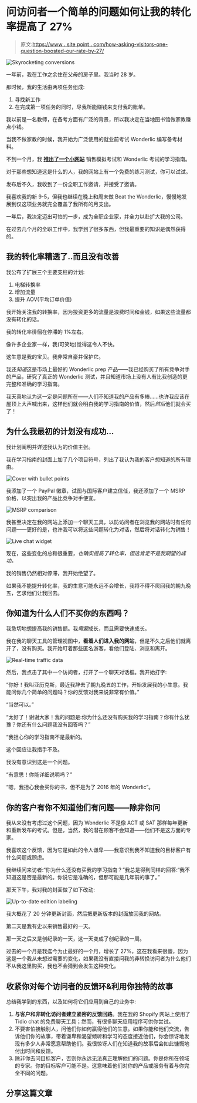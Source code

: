 # 问访问者一个简单的问题如何让我的转化率提高了 27%

> 原文:[https://www . site point . com/how-asking-visitors-one-question-boosted-our-rate-by-27/](https://www.sitepoint.com/how-asking-visitors-one-question-boosted-our-conversion-rate-by-27/)

![Skyrocketing conversions](../Images/ed86677968352e834147adcb2d41fe7d.png)

一年前，我在工作之余住在父母的房子里。我当时 28 岁。

那时候，我的生活由两项任务组成:

1.  寻找新工作
2.  在完成第一项任务的同时，尽我所能赚钱来支付我的账单。

我以前是一名教师，在备考方面有广泛的背景，所以我决定在当地图书馆做家教赚点小钱。

当我不做家教的时候，我开始为广泛使用的就业前考试 Wonderlic 编写备考材料。

不到一个月，我 **[推出了一个小网站](https://beatthewonderlic.com/)** 销售模拟考试和 Wonderlic 考试的学习指南。

对于那些想知道这是什么的人，我的网站上有一个免费的练习测试，你可以试试。

发布后不久，我收到了一份全职工作邀请，并接受了邀请。

我喜欢我的新 9-5，但我也继续在晚上和周末做 Beat the Wonderlic，慢慢地发展到仅这项业务就完全覆盖了我所有的月支出。

一年后，我决定迈出可怕的一步，成为全职企业家，并全力以赴扩大我的公司。

在过去几个月的全职工作中，我学到了很多东西，但我最重要的知识是偶然获得的。

## 我的转化率糟透了..而且没有改善

我公布了扩展三个主要支柱的计划:

1.  电梯转换率
2.  增加流量
3.  提升 AOV(平均订单价值)

我开始关注我的转换率，因为投资更多的流量是浪费时间和金钱，如果这些流量都没有转化的话。

我的转化率徘徊在停滞的 1%左右。

像许多企业家一样，我(可笑地)觉得这令人不快。

这生意是我的宝贝。我非常自豪并保护它。

我还*知道*这是市场上最好的 Wonderlic prep 产品——我已经购买了所有竞争对手的产品，研究了真正的 Wonderlic 测试，并且知道市场上没有人有比我创造的更完整和准确的学习指南。

我天真地认为这一定是问题所在——人们不知道我的产品有多棒……也许我应该在屋顶上大声喊出来，这样他们就会明白我的学习指南的价值，然后*然后*他们就会买了！

## 为什么我最初的计划没有成功…

我计划阐明并详述我认为的价值主张。

我在学习指南的封面上加了几个项目符号，列出了我认为我的客户想知道的所有理由。

![Cover with bullet points](../Images/97a45fe06a37c88eeaa73a4d4911ba31.png)

我添加了一个 PayPal 徽章，试图与国际客户建立信任，我还添加了一个 MSRP 价格，以突出我的产品比竞争对手便宜。

![MSRP comparison](../Images/ae7b768dc320718a55d66aa678426be6.png)

我甚至决定在我的网站上添加一个聊天工具，以防访问者在浏览我的网站时有任何问题——更好的是，也许我可以将这些问题转化为对话，然后将对话转化为销售！

![Live chat widget](../Images/d8a6e33b97ce3f564e4ef07df5a18f82.png)

现在，这些变化的总和很重要，*也确实提高了转化率，但这肯定不是我期望的成功。*

我的销售仍然相对停滞，我开始绝望了。

如果我不能提升转化率，我的生意可能永远不会增长，我将不得不爬回我的朝九晚五，乞求他们让我回去。

## 你知道为什么人们不买你的东西吗？

我急切地想提高我的销售额。我*需要*成长，而且需要快速成长。

我在我的聊天工具的管理视图中，**看着人们进入我的网站**，但是不久之后他们就离开了，没有购买。我开始盯着那些匿名游客，看他们登陆、浏览和离开。

![Real-time traffic data](../Images/f8520f75b65fd92c7c43307d00ed85e9.png)

然后，我点击了其中一个访问者，打开了一个聊天对话框。我开始打字:

“你好！我叫亚历克斯，最近我辞去了朝九晚五的工作，开始发展我的小生意。我能问你几个简单的问题吗？你的反馈对我来说非常有价值。”

“当然可以。”

“太好了！谢谢大家！我的问题是:你为什么还没有购买我的学习指南？你有什么犹豫？你还有什么问题我没有回答吗？”

“我担心你的学习指南不是最新的。

这个回应让我措手不及。

我没有意识到这是一个问题。

“有意思！你能详细说明吗？”

“嗯，我担心我会买你的书，但不是为了 2016 年的 Wonderlic”。

## 你的客户有你不知道他们有问题——除非你问

我从来没有考虑过这个问题，因为 Wonderlic 不是像 ACT 或 SAT 那样每年更新和重新发布的考试。但是，当然，我的潜在顾客不会知道——他们不是这方面的专家。

我喜欢这个反馈，因为它是如此的令人谦卑——我意识到我不知道我的目标客户有什么问题或顾虑。

我继续问来访者:“你为什么还没有买我的学习指南？”我总是得到同样的回答:“我不知道这是否是最新的。你说它是准确的，但那可能是几年前的事了。”

那天下午，我对我的封面做了如下改动:

![Up-to-date edition labeling](../Images/70283a4376e1851fc3314f0a45b9e2db.png)

我大概花了 20 分钟更新封面，然后把更新版本的封面放回我的网站。

第二天是我有史以来销售最好的一天。

那一天之后又是创纪录的一天，这一天变成了创纪录的一周。

过去的一个月是我迄今为止最好的一个月，增长了 27%，这在我看来很傻，因为这是一个我从未想过需要的变化，如果我没有直接问我的非转换访问者为什么他们不从我这里购买，我也不会猜到会发生这种变化。

## 收紧你对每个访问者的反馈环&利用你独特的故事

总结我学到的东西，以及如何将它们应用到自己的业务中:

1.  **与客户和非转化访问者建立紧密的反馈回路**。我在我的 Shopify 网站上使用了 Tidio chat 的免费聊天工具；然而，有很多聊天应用程序可供你尝试。
2.  不要害怕接触别人，问他们你如何赢得他们的生意。如果你能和他们交流，告诉他们你的故事，带着谦卑和渴望倾听和学习的态度接近他们，你会惊讶地发现有多少人非常愿意帮助他们。我很惊讶人们在知道我的故事后会如此慷慨地付出时间和反馈。
3.  除非你去问目标客户，否则你永远无法真正理解他们的问题。你是你所在领域的专家。你的目标客户可能不是。这意味着他们对你的产品或服务有着与你完全不同的问题。

## 分享这篇文章